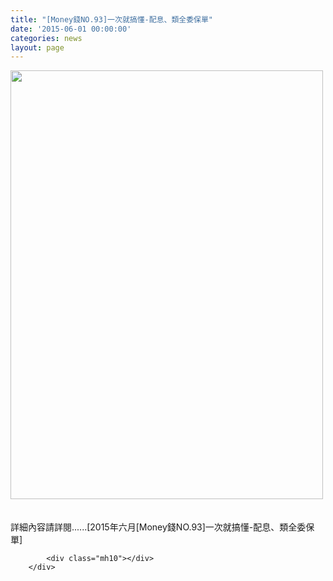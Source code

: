 ```yaml
---
title: "[Money錢NO.93]一次就搞懂-配息、類全委保單"
date: '2015-06-01 00:00:00'
categories: news
layout: page
---
```


<div class="text">
			<div>
	<img alt="" src="http://www.leishan.com.tw/UserFiles/images/%E7%A3%8A%E5%B1%B1%E6%96%B0%E8%81%9E/%E7%A3%8A%E5%B1%B1%E9%9B%9C%E8%AA%8C/2015%E5%B9%B4%E5%85%AD%E6%9C%88%5BMoney%E9%8C%A2NO.93%5D%E4%B8%80%E6%AC%A1%E5%B0%B1%E6%90%9E%E6%87%82-%E9%85%8D%E6%81%AF%E3%80%81%E9%A1%9E%E5%85%A8%E5%A7%94%E4%BF%9D%E5%96%AEP68.jpg" style="width: 500px; height: 686px;"></div>
<div>
	&nbsp;</div>
<div>
	&nbsp;</div>
<div>
	詳細內容請詳閱......[2015年六月[Money錢NO.93]一次就搞懂-配息、類全委保單]</div>

			<div class="mh10"></div>
		</div>